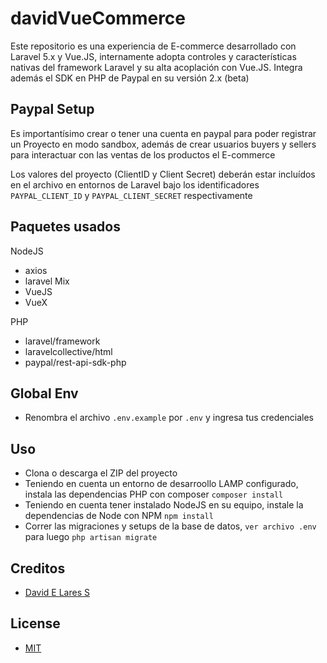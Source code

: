 # davidVueCommerce

Este repositorio es una experiencia de E-commerce desarrollado con Laravel 5.x y Vue.JS, internamente adopta controles y características nativas del framework Laravel y su alta acoplación con Vue.JS. Integra además el SDK en PHP de Paypal en su versión 2.x (beta)

## Paypal Setup

Es importantísimo crear o tener una cuenta en paypal para poder registrar un Proyecto en modo sandbox, además de
crear usuarios buyers y sellers para interactuar con las ventas de los productos el E-commerce

Los valores del proyecto (ClientID y Client Secret) deberán estar incluídos en el archivo en entornos de Laravel bajo los identificadores `PAYPAL_CLIENT_ID` y `PAYPAL_CLIENT_SECRET` respectivamente

## Paquetes usados

NodeJS

  - axios
  - laravel Mix
  - VueJS
  - VueX

PHP

  - laravel/framework
  - laravelcollective/html
  - paypal/rest-api-sdk-php

## Global Env

  - Renombra el archivo `.env.example` por `.env` y ingresa tus credenciales

## Uso

   - Clona o descarga el ZIP del proyecto
   - Teniendo en cuenta un entorno de desarroollo LAMP configurado, instala las dependencias PHP con composer `composer install`
   - Teniendo en cuenta tener instalado NodeJS en su equipo, instale la dependencias de Node con NPM `npm install`
   - Correr las migraciones y setups de la base de datos, `ver archivo .env` para luego `php artisan migrate`

## Creditos

 - [David E Lares S](https://twitter.com/@davidlares3)

## License

 - [MIT](https://opensource.org/licenses/MIT)
